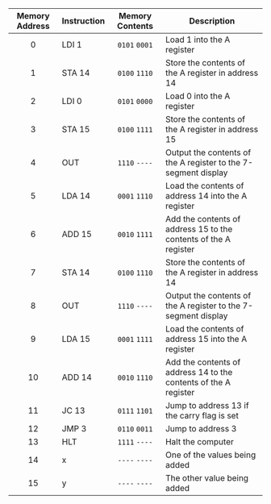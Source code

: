 
|**Memory Address**|**Instruction**|**Memory Contents**|**Description**|
|:----------------:|---------------|:-----------------:|---------------|
|0|LDI 1|`0101` `0001`| Load 1 into the A register|
|1|STA 14|`0100` `1110`|Store the contents of the A register in address 14|
|2|LDI 0|`0101` `0000`| Load 0 into the A register|
|3|STA 15|`0100` `1111`|Store the contents of the A register in address 15|
|4|OUT|`1110` `----`|Output the contents of the A register to the 7-segment display|
|5|LDA 14|`0001` `1110`|Load the contents of address 14 into the A register|
|6|ADD 15|`0010` `1111`|Add the contents of address 15 to the contents of the A register|
|7|STA 14|`0100` `1110`|Store the contents of the A register in address 14|
|8|OUT|`1110` `----`|Output the contents of the A register to the 7-segment display|
|9|LDA 15|`0001` `1111`|Load the contents of address 15 into the A register|
|10|ADD 14|`0010` `1110`|Add the contents of address 14 to the contents of the A register|
|11|JC 13|`0111` `1101`|Jump to address 13 if the carry flag is set|
|12|JMP 3|`0110` `0011`|Jump to address 3|
|13|HLT|`1111` `----`|Halt the computer|
|14|x|`----` `----`|One of the values being added|
|15|y|`----` `----`|The other value being added|
